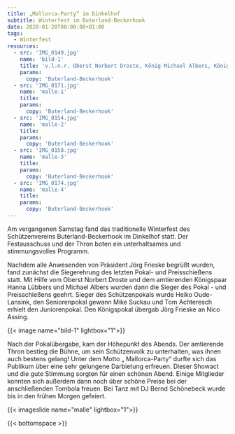 ```yaml
---
title: „Mallorca-Party“ im Dinkelhof
subtitle: Winterfest im Buterland-Beckerhook
date: 2020-01-20T08:00:00+01:00
tags:
  - Winterfest
resources:
  - src: 'IMG_0149.jpg'
    name: 'bild-1'
    title: 'v.l.n.r. Oberst Norbert Droste, König Michael Albers, Königin Hanna Lübbers, Mike Suckau, Heiko Oude-Lansink, Nico Assing, Präsident Jörg Frieske'
    params:
      copy: 'Buterland-Beckerhook'
  - src: 'IMG_0171.jpg'
    name: 'malle-1'
    title:
    params:
      copy: 'Buterland-Beckerhook'
  - src: 'IMG_0154.jpg'
    name: 'malle-2'
    title:
    params:
      copy: 'Buterland-Beckerhook'
  - src: 'IMG_0158.jpg'
    name: 'malle-3'
    title:
    params:
      copy: 'Buterland-Beckerhook'
  - src: 'IMG_0174.jpg'
    name: 'malle-4'
    title:
    params:
      copy: 'Buterland-Beckerhook'  
---
```


Am vergangenen Samstag fand das traditionelle Winterfest des Schützenvereins Buterland-Beckerhook im Dinkelhof statt.
Der Festausschuss und der Thron boten ein unterhaltsames und stimmungsvolles Programm.<!--more-->
  
Nachdem alle Anwesenden von Präsident Jörg Frieske begrüßt wurden, fand zunächst die  Siegerehrung des letzten 
Pokal- und Preisschießens statt. Mit Hilfe vom Oberst Norbert Droste und dem amtierenden Königspaar Hanna Lübbers 
und Michael Albers wurden dann die Sieger des Pokal - und Preisschießens geehrt. Sieger des Schützenpokals wurde 
Heiko Oude-Lansink, den Seniorenpokal gewann Mike Suckau und Tom Achteresch erhielt den Juniorenpokal. 
Den Königspokal übergab Jörg Frieske an Nico Assing.

{{< image name="bild-1" lightbox="1">}}
  
Nach der Pokalübergabe, kam der Höhepunkt des Abends. Der amtierende Thron bestieg die Bühne, um sein Schützenvolk 
zu unterhalten, was ihnen auch bestens gelang! Unter dem Motto „ Mallorca-Party“ durfte sich das Publikum über eine sehr
gelungene Darbietung erfreuen. Dieser Showact und die gute Stimmung sorgten für einen schönen Abend.
Einige Mitglieder konnten sich außerdem dann noch über schöne Preise bei der anschließenden  Tombola freuen. 
Bei Tanz mit DJ  Bernd Schönebeck wurde bis in den frühen Morgen gefeiert.  

{{< imageslide name="malle" lightbox="1">}} 

{{< bottomspace >}}
